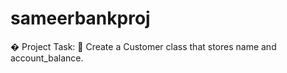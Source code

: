# sameerbankproj
 � Project Task:   Create a Customer class that stores name and account_balance. 
